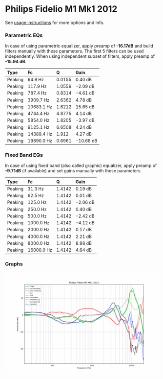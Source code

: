 # Philips Fidelio M1 Mk1 2012
See [usage instructions](https://github.com/jaakkopasanen/AutoEq#usage) for more options and info.

### Parametric EQs
In case of using parametric equalizer, apply preamp of **-16.17dB** and build filters manually
with these parameters. The first 5 filters can be used independently.
When using independent subset of filters, apply preamp of **-15.94 dB**.

| Type    | Fc         |      Q | Gain      |
|:--------|:-----------|:-------|:----------|
| Peaking | 64.9 Hz    | 0.0155 | 0.40 dB   |
| Peaking | 117.9 Hz   | 1.0559 | -2.09 dB  |
| Peaking | 787.4 Hz   | 0.8314 | -4.61 dB  |
| Peaking | 3909.7 Hz  | 2.6362 | 4.78 dB   |
| Peaking | 10683.1 Hz | 1.6212 | 15.65 dB  |
| Peaking | 4744.4 Hz  | 4.8775 | 4.14 dB   |
| Peaking | 5854.0 Hz  | 1.8205 | -3.97 dB  |
| Peaking | 9125.1 Hz  | 6.6508 | 4.24 dB   |
| Peaking | 14389.4 Hz | 1.912  | 4.27 dB   |
| Peaking | 19890.0 Hz | 0.6961 | -10.68 dB |

### Fixed Band EQs
In case of using fixed band (also called graphic) equalizer, apply preamp of **-9.71dB**
(if available) and set gains manually with these parameters.

| Type    | Fc         |      Q | Gain     |
|:--------|:-----------|:-------|:---------|
| Peaking | 31.3 Hz    | 1.4142 | 0.19 dB  |
| Peaking | 62.5 Hz    | 1.4142 | 0.01 dB  |
| Peaking | 125.0 Hz   | 1.4142 | -2.06 dB |
| Peaking | 250.0 Hz   | 1.4142 | 0.40 dB  |
| Peaking | 500.0 Hz   | 1.4142 | -2.42 dB |
| Peaking | 1000.0 Hz  | 1.4142 | -4.12 dB |
| Peaking | 2000.0 Hz  | 1.4142 | 0.17 dB  |
| Peaking | 4000.0 Hz  | 1.4142 | 2.21 dB  |
| Peaking | 8000.0 Hz  | 1.4142 | 8.98 dB  |
| Peaking | 16000.0 Hz | 1.4142 | 4.64 dB  |

### Graphs
![](./Philips%20Fidelio%20M1%20Mk1%202012.png)